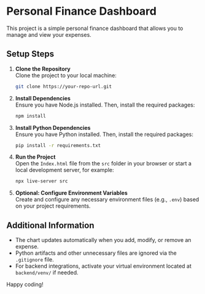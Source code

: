 # Personal Finance Dashboard

This project is a simple personal finance dashboard that allows you to manage and view your expenses.

## Setup Steps

1. **Clone the Repository**  
   Clone the project to your local machine:

   ```bash
   git clone https://your-repo-url.git
   ```

2. **Install Dependencies**  
   Ensure you have Node.js installed. Then, install the required packages:

   ```bash
   npm install
   ```

3. **Install Python Dependencies**  
   Ensure you have Python installed. Then, install the required packages:

   ```bash
   pip install -r requirements.txt
   ```

4. **Run the Project**  
   Open the `Index.html` file from the `src` folder in your browser or start a local development server, for example:

   ```bash
   npx live-server src
   ```

5. **Optional: Configure Environment Variables**  
   Create and configure any necessary environment files (e.g., `.env`) based on your project requirements.

## Additional Information

- The chart updates automatically when you add, modify, or remove an expense.
- Python artifacts and other unnecessary files are ignored via the `.gitignore` file.
- For backend integrations, activate your virtual environment located at `backend/venv/` if needed.

Happy coding!
